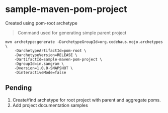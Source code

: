 sample-maven-pom-project
========================

Created using pom-root archetype

> Command used for generating simple parent project

```
mvn archetype:generate -DarchetypeGroupId=org.codehaus.mojo.archetypes \
    -DarchetypeArtifactId=pom-root \
    -DarchetypeVersion=RELEASE \
    -DartifactId=sample-maven-pom-project \
    -DgroupId=in.sangram \
    -Dversion=1.0.0-SNAPSHOT \
    -DinteractiveMode=false
```

Pending
-------
1. Create/find archetype for root project with parent and aggregate poms.
2. Add project documentation samples
